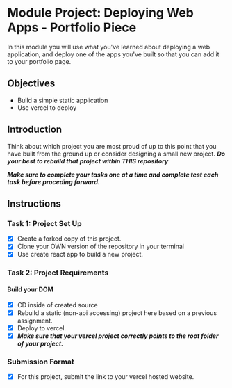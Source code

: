 # Module Project: Deploying Web Apps - Portfolio Piece

In this module you will use what you've learned about deploying a web application, and deploy one of the apps you've built so that you can add it to your portfolio page.


## Objectives
- Build a simple static application
- Use vercel to deploy

## Introduction
Think about which project you are most proud of up to this point that you have built from the ground up or consider designing a small new project. ***Do your best to rebuild that project within THIS repository***

***Make sure to complete your tasks one at a time and complete test each task before proceding forward.***

## Instructions
### Task 1: Project Set Up
* [X] Create a forked copy of this project.
* [X] Clone your OWN version of the repository in your terminal
* [X] Use create react app to build a new project.

### Task 2: Project Requirements
#### Build your DOM
* [X] CD inside of created source
* [X] Rebuild a static (non-api accessing) project here based on a previous assignment.
* [X] Deploy to vercel.
* [X] ***Make sure that your vercel project correctly points to the root folder of your project.***

### Submission Format
- [X] For this project, submit the link to your vercel hosted website.
